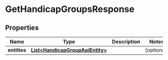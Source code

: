 
# GetHandicapGroupsResponse

## Properties
Name | Type | Description | Notes
------------ | ------------- | ------------- | -------------
**entities** | [**List&lt;HandicapGroupApiEntity&gt;**](HandicapGroupApiEntity.md) |  |  [optional]



